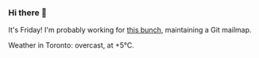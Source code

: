 ### Hi there :wave:

It's Friday! I'm probably working for [this bunch](https://github.com/kohofinancial), maintaining a Git mailmap.

Weather in Toronto: overcast, at +5°C.
